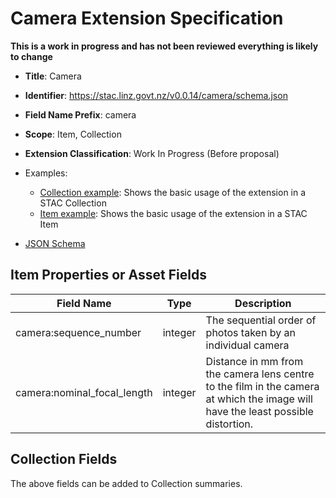 # Camera Extension Specification

**This is a work in progress and has not been reviewed everything is likely to
change**

- **Title**: Camera
- **Identifier**:
  <https://stac.linz.govt.nz/v0.0.14/camera/schema.json>
- **Field Name Prefix**: camera
- **Scope**: Item, Collection
- **Extension Classification**: Work In Progress (Before proposal)

- Examples:
  - [Collection example](https://stac.linz.govt.nz/v0.0.14/camera/examples/collection.json): Shows the basic usage of the
    extension in a STAC Collection
  - [Item example](https://stac.linz.govt.nz/v0.0.14/camera/examples/item.json): Shows the basic usage of the extension
    in a STAC Item
- [JSON Schema](https://stac.linz.govt.nz/v0.0.14/camera/schema.json)

## Item Properties or Asset Fields

| Field Name                  | Type    | Description                                                                                                                      |
| --------------------------- | ------- | -------------------------------------------------------------------------------------------------------------------------------- |
| camera:sequence_number      | integer | The sequential order of photos taken by an individual camera                                                                     |
| camera:nominal_focal_length | integer | Distance in mm from the camera lens centre to the film in the camera at which the image will have the least possible distortion. |

## Collection Fields

The above fields can be added to Collection summaries.
